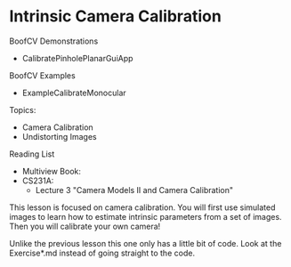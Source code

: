 # Intrinsic Camera Calibration

BoofCV Demonstrations
* CalibratePinholePlanarGuiApp

BoofCV Examples
* ExampleCalibrateMonocular

Topics:
* Camera Calibration
* Undistorting Images

Reading List
* Multiview Book:
* CS231A: 
  * Lecture 3 "Camera Models II and Camera Calibration"

This lesson is focused on camera calibration. You will first use simulated images to learn how to estimate intrinsic
parameters from a set of images. Then you will calibrate your own camera!

Unlike the previous lesson this one only has a little bit of code. Look at the Exercise*.md instead of
going straight to the code. 

